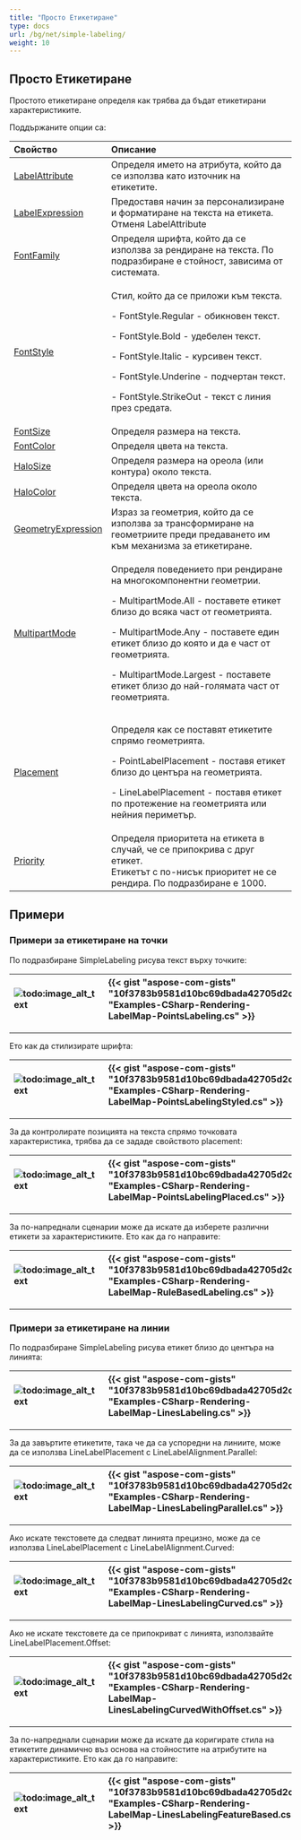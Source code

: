 ```yaml
---
title: "Просто Етикетиране"
type: docs
url: /bg/net/simple-labeling/
weight: 10
---
```


## **Просто Етикетиране**
Простото етикетиране определя как трябва да бъдат етикетирани характеристиките.

Поддържаните опции са:

|**Свойство**|**Описание**|
| :- | :- |
|[LabelAttribute](https://reference.aspose.com/gis/net/aspose.gis.rendering.labelings/simplelabeling/properties/labelattribute)|Определя името на атрибута, който да се използва като източник на етикетите.|
|[LabelExpression](https://reference.aspose.com/gis/net/aspose.gis.rendering.labelings/simplelabeling/properties/labelexpression)|Предоставя начин за персонализиране и форматиране на текста на етикета. Отменя LabelAttribute|
|[FontFamily](https://reference.aspose.com/gis/net/aspose.gis.rendering.labelings/simplelabeling/properties/fontfamily)|Определя шрифта, който да се използва за рендиране на текста. По подразбиране е стойност, зависима от системата.|
|[FontStyle](https://reference.aspose.com/gis/net/aspose.gis.rendering.labelings/simplelabeling/properties/fontstyle)|<p>Стил, който да се приложи към текста.</p><p>- FontStyle.Regular - обикновен текст.</p><p>- FontStyle.Bold - удебелен текст.</p><p>- FontStyle.Italic - курсивен текст.</p><p>- FontStyle.Underine - подчертан текст.</p><p>- FontStyle.StrikeOut - текст с линия през средата.</p>|
|[FontSize](https://reference.aspose.com/gis/net/aspose.gis.rendering.labelings/simplelabeling/properties/fontsize)|Определя размера на текста.|
|[FontColor](https://reference.aspose.com/gis/net/aspose.gis.rendering.labelings/simplelabeling/properties/fontcolor)|Определя цвета на текста.|
|[HaloSize](https://reference.aspose.com/gis/net/aspose.gis.rendering.labelings/simplelabeling/properties/halosize)|Определя размера на ореола (или контура) около текста.|
|[HaloColor](https://reference.aspose.com/gis/net/aspose.gis.rendering.labelings/simplelabeling/properties/halocolor)|Определя цвета на ореола около текста.|
|[GeometryExpression](https://reference.aspose.com/gis/net/aspose.gis.rendering.labelings/simplelabeling/properties/geometryexpression)|Израз за геометрия, който да се използва за трансформиране на геометриите преди предаването им към механизма за етикетиране.|
|[MultipartMode](https://reference.aspose.com/gis/net/aspose.gis.rendering.labelings/simplelabeling/properties/multipartmode)|<p>Определя поведението при рендиране на многокомпонентни геометрии.</p><p>- MultipartMode.All - поставете етикет близо до всяка част от геометрията.</p><p>- MultipartMode.Any - поставете един етикет близо до която и да е част от геометрията.</p><p>- MultipartMode.Largest - поставете етикет близо до най-голямата част от геометрията.</p>|
|[Placement](https://reference.aspose.com/gis/net/aspose.gis.rendering.labelings/simplelabeling/properties/placement)|<p>Определя как се поставят етикетите спрямо геометрията.</p><p>- PointLabelPlacement - поставя етикет близо до центъра на геометрията.</p><p>- LineLabelPlacement - поставя етикет по протежение на геометрията или нейния периметър.</p>|
|[Priority](https://reference.aspose.com/gis/net/aspose.gis.rendering.labelings/simplelabeling/properties/priority)|Определя приоритета на етикета в случай, че се припокрива с друг етикет.<br>Етикетът с по-нисък приоритет не се рендира. По подразбиране е 1000.|

## **Примери**
### **Примери за етикетиране на точки**
По подразбиране SimpleLabeling рисува текст върху точките:

|![todo:image_alt_text](simple-labeling_1.png)|{{< gist "aspose-com-gists" "10f3783b9581d10bc69dbada42705d2c" "Examples-CSharp-Rendering-LabelMap-PointsLabeling.cs" >}}|
| :- | :- |

-----
Ето как да стилизирате шрифта:

|![todo:image_alt_text](simple-labeling_2.png)|{{< gist "aspose-com-gists" "10f3783b9581d10bc69dbada42705d2c" "Examples-CSharp-Rendering-LabelMap-PointsLabelingStyled.cs" >}}|
| :- | :- |

-----
За да контролирате позицията на текста спрямо точковата характеристика, трябва да се зададе свойството placement:

|![todo:image_alt_text](simple-labeling_3.png)|{{< gist "aspose-com-gists" "10f3783b9581d10bc69dbada42705d2c" "Examples-CSharp-Rendering-LabelMap-PointsLabelingPlaced.cs" >}}|
| :- | :- |

-----
За по-напреднали сценарии може да искате да изберете различни етикети за характеристиките. Ето как да го направите:

|![todo:image_alt_text](simple-labeling_4.png)|{{< gist "aspose-com-gists" "10f3783b9581d10bc69dbada42705d2c" "Examples-CSharp-Rendering-LabelMap-RuleBasedLabeling.cs" >}}|
| :- | :- |

-----
### **Примери за етикетиране на линии**
По подразбиране SimpleLabeling рисува етикет близо до центъра на линията:

|![todo:image_alt_text](simple-labeling_5.png)|{{< gist "aspose-com-gists" "10f3783b9581d10bc69dbada42705d2c" "Examples-CSharp-Rendering-LabelMap-LinesLabeling.cs" >}}|
| :- | :- |

-----
За да завъртите етикетите, така че да са успоредни на линиите, може да се използва LineLabelPlacement с LineLabelAlignment.Parallel:

|![todo:image_alt_text](simple-labeling_6.png)|{{< gist "aspose-com-gists" "10f3783b9581d10bc69dbada42705d2c" "Examples-CSharp-Rendering-LabelMap-LinesLabelingParallel.cs" >}}|
| :- | :- |

-----
Ако искате текстовете да следват линията прецизно, може да се използва LineLabelPlacement с LineLabelAlignment.Curved:

|![todo:image_alt_text](simple-labeling_7.png)|{{< gist "aspose-com-gists" "10f3783b9581d10bc69dbada42705d2c" "Examples-CSharp-Rendering-LabelMap-LinesLabelingCurved.cs" >}}|
| :- | :- |

-----
Ако не искате текстовете да се припокриват с линията, използвайте LineLabelPlacement.Offset:

|![todo:image_alt_text](simple-labeling_8.png)|{{< gist "aspose-com-gists" "10f3783b9581d10bc69dbada42705d2c" "Examples-CSharp-Rendering-LabelMap-LinesLabelingCurvedWithOffset.cs" >}}|
| :- | :- |

-----
За по-напреднали сценарии може да искате да коригирате стила на етикетите динамично въз основа на стойностите на атрибутите на характеристиките. Ето как да го направите:

|![todo:image_alt_text](simple-labeling_9.png)|{{< gist "aspose-com-gists" "10f3783b9581d10bc69dbada42705d2c" "Examples-CSharp-Rendering-LabelMap-LinesLabelingFeatureBased.cs" >}}|
| :- | :- |
